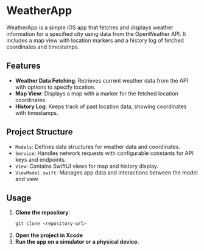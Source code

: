 # WeatherApp

WeatherApp is a simple iOS app that fetches and displays weather information for a specified city using data from the OpenWeather API. It includes a map view with location markers and a history log of fetched coordinates and timestamps.

## Features

- **Weather Data Fetching**: Retrieves current weather data from the API with options to specify location.
- **Map View**: Displays a map with a marker for the fetched location coordinates.
- **History Log**: Keeps track of past location data, showing coordinates with timestamps.

## Project Structure

- `Models`: Defines data structures for weather data and coordinates.
- `Service`: Handles network requests with configurable constants for API keys and endpoints.
- `View`: Contains SwiftUI views for map and history display.
- `ViewModel.swift`: Manages app data and interactions between the model and view.

## Usage

1. **Clone the repository**:
   ```bash
   git clone <repository-url>
   ```
2. **Open the project in Xcode**
3. **Run the app on a simulator or a physical device.**